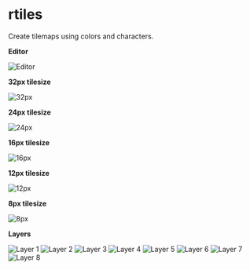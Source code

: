 # rtiles

Create tilemaps using colors and characters.

**Editor**

![Editor](http://ht0x.nl:8000/27052016_0009.png)

**32px tilesize**

![32px](images/32px.png)

**24px tilesize**

![24px](images/24px.png)

**16px tilesize**

![16px](images/16px.png)

**12px tilesize**

![12px](images/12px.png)

**8px tilesize**

![8px](images/8px.png)

**Layers**

![Layer 1](images/l1.png)
![Layer 2](images/l2.png)
![Layer 3](images/l3.png)
![Layer 4](images/l4.png)
![Layer 5](images/l5.png)
![Layer 6](images/l6.png)
![Layer 7](images/l7.png)
![Layer 8](images/l8.png)


